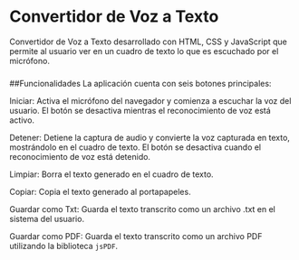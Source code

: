# Convertidor de Voz a Texto
Convertidor de Voz a Texto desarrollado con HTML, CSS y JavaScript que permite al usuario ver en un cuadro de texto lo que es escuchado por el micrófono.
###
##Funcionalidades
La aplicación cuenta con seis botones principales:

Iniciar: Activa el micrófono del navegador y comienza a escuchar la voz del usuario. El botón se desactiva mientras el reconocimiento de voz está activo.

Detener: Detiene la captura de audio y convierte la voz capturada en texto, mostrándolo en el cuadro de texto. El botón se desactiva cuando el reconocimiento de voz está detenido.

Limpiar: Borra el texto generado en el cuadro de texto.

Copiar: Copia el texto generado al portapapeles.

Guardar como Txt: Guarda el texto transcrito como un archivo .txt en el sistema del usuario.

Guardar como PDF: Guarda el texto transcrito como un archivo PDF utilizando la biblioteca `jsPDF`.
